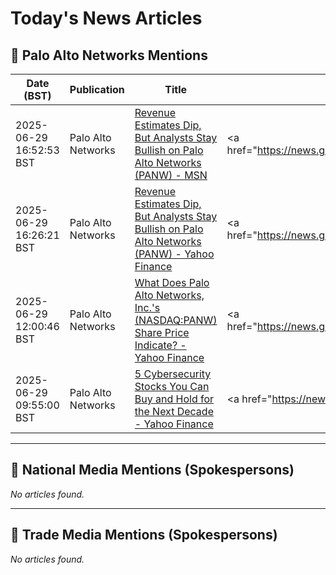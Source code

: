 # Today's News Articles

## 📌 Palo Alto Networks Mentions

| Date (BST) | Publication | Title | Summary |
|------------|-------------|-------|---------|
| 2025-06-29 16:52:53 BST | Palo Alto Networks | [Revenue Estimates Dip, But Analysts Stay Bullish on Palo Alto Networks (PANW) - MSN](https://news.google.com/rss/articles/CBMi6gFBVV95cUxOZDlQOXcxRlhMUGRzNWtoSFk2T3JtZTZzUF9zbFlDdlhDZWJOUDdTTFFMZURrVElPLUFQeFd4LWVIVWRNUXNSVGJZYUZZRFlxR2RBNmt5NWtBOHA5Vm5sNG1BcFQxQU1lYWJmT3JQMDlVSWFXa0hUMEFoYjdXaWZhb0Nqd083M0FsRHJreS1uVjNKNXk5VXA3WDRpb25PWElhWENtV3hRRzBtUWN3WS1GTXg4SXNuaWNNcklPb1I5SmZrNlhnY1RLeEc5ZWthMGRvQXRtUF90bkdSck5samE5bFpqT0JjVFMyVkE?oc=5) | <a href="https://news.google.com/rss/articles/CBMi6gFBVV95cUxOZDlQOXcxRlhMUGRzNWtoSFk2T3JtZTZzUF9zbFlDdlhDZWJOUDdTTFFMZURrVElPLUFQeFd4LWVIVWRNUXNSVGJZYUZZRFlxR2RBNmt5NWtBOHA5Vm5sNG1BcFQxQU1lYWJmT3JQMD... |
| 2025-06-29 16:26:21 BST | Palo Alto Networks | [Revenue Estimates Dip, But Analysts Stay Bullish on Palo Alto Networks (PANW) - Yahoo Finance](https://news.google.com/rss/articles/CBMiiAFBVV95cUxNNm11ajNzQ1FFVlVIY2NHdE5yWms3WlVBdWJVNjBzSnhkMEZEQnp6NW9KLS1YdGJuWG5tUTB5eDlSRmRRUy1McVk0cUNhdUxid0pZYXRsemg1WXE5bjJTUW93QW1JVTNpSE1Nci11ZE9sTnZRN1B4OWt0eVhzS0hsNWtObXFtNEZM?oc=5) | <a href="https://news.google.com/rss/articles/CBMiiAFBVV95cUxNNm11ajNzQ1FFVlVIY2NHdE5yWms3WlVBdWJVNjBzSnhkMEZEQnp6NW9KLS1YdGJuWG5tUTB5eDlSRmRRUy1McVk0cUNhdUxid0pZYXRsemg1WXE5bjJTUW93QW1JVTNpSE1Nci11ZE... |
| 2025-06-29 12:00:46 BST | Palo Alto Networks | [What Does Palo Alto Networks, Inc.'s (NASDAQ:PANW) Share Price Indicate? - Yahoo Finance](https://news.google.com/rss/articles/CBMifkFVX3lxTE42bHR6UU5zRDctOEtjNUVQRE1ObzZGdG4yX3ZieW04c3lsdC1fc1l5UW4xOTFmYUJQdDNfTUpDR053VERQWE5mdDg0RDdVcW5SZUFaejYzZ205Mktma3lNZW92b3FWd1VadjNLUWJsWHktYVpqSEktNnIxRXFfQQ?oc=5) | <a href="https://news.google.com/rss/articles/CBMifkFVX3lxTE42bHR6UU5zRDctOEtjNUVQRE1ObzZGdG4yX3ZieW04c3lsdC1fc1l5UW4xOTFmYUJQdDNfTUpDR053VERQWE5mdDg0RDdVcW5SZUFaejYzZ205Mktma3lNZW92b3FWd1VadjNLUWJsWH... |
| 2025-06-29 09:55:00 BST | Palo Alto Networks | [5 Cybersecurity Stocks You Can Buy and Hold for the Next Decade - Yahoo Finance](https://news.google.com/rss/articles/CBMigwFBVV95cUxPZl9RU2pEYzJlM3JaajlKaTdFazdBRDY0Qk1kQVZkcVd4eER6UEFGQjVoMUdNc2RGaUZGYm15dEpqanRMSzFnN1NfR3lRN0RndGRrTFE1T0xqcnlQYVJUUENrVHl6eUlDaXBkWDBsYk9kVDd5Nl9JV2JFTm9nMnlPNTZWSQ?oc=5) | <a href="https://news.google.com/rss/articles/CBMigwFBVV95cUxPZl9RU2pEYzJlM3JaajlKaTdFazdBRDY0Qk1kQVZkcVd4eER6UEFGQjVoMUdNc2RGaUZGYm15dEpqanRMSzFnN1NfR3lRN0RndGRrTFE1T0xqcnlQYVJUUENrVHl6eUlDaXBkWDBsYk... |

---
## 📰 National Media Mentions (Spokespersons)

_No articles found._

---
## 📘 Trade Media Mentions (Spokespersons)

_No articles found._
